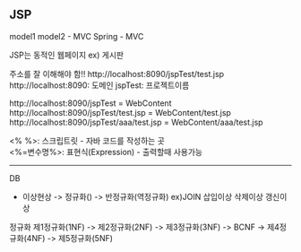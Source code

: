 ## JSP

model1
model2 - MVC
Spring - MVC

JSP는 동적인 웹페이지 ex) 게시판

주소를 잘 이해해야 함!!
http://localhost:8090/jspTest/test.jsp
http://localhost:8090: 도메인
jspTest: 프로젝트이름

http://localhost:8090/jspTest = WebContent
http://localhost:8090/jspTest/test.jsp = WebContent/test.jsp
http://localhost:8090/jspTest/aaa/test.jsp = WebContent/aaa/test.jsp

<% %>: 스크립트릿 - 자바 코드를 작성하는 곳  
<%=변수명%>: 표현식(Expression) - 출력할때 사용가능

---

DB

- 이상현상 -> 정규화() -> 반정규화(역정규화) ex)JOIN
  삽입이상
  삭제이상
  갱신이상

정규화
제1정규화(1NF) -> 제2정규화(2NF) -> 제3정규화(3NF) -> BCNF -> 제4정규화(4NF) -> 제5정규화(5NF)
